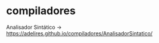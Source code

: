 # compiladores

Analisador Sintático -> https://adelires.github.io/compiladores/AnalisadorSintatico/
